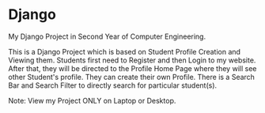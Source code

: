 # Django
My Django Project in Second Year of Computer Engineering.

This is a Django Project which is based on Student Profile Creation and Viewing them.
Students first need to Register and then Login to my website.
After that, they will be directed to the Profile Home Page where they will see other Student's profile.
They can create their own Profile.
There is a Search Bar and Search Filter to directly search for particular student(s).

Note: View my Project ONLY on Laptop or Desktop.

